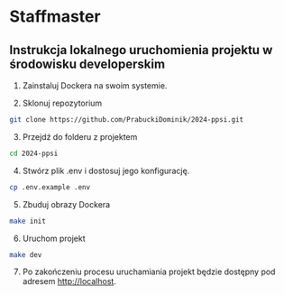 # Staffmaster

## Instrukcja lokalnego uruchomienia projektu w środowisku developerskim

1. Zainstaluj Dockera na swoim systemie.

2. Sklonuj repozytorium 
```bash
git clone https://github.com/PrabuckiDominik/2024-ppsi.git
```

3. Przejdź do folderu z projektem
```bash
cd 2024-ppsi
```

4. Stwórz plik .env i dostosuj jego konfigurację.
```bash
cp .env.example .env
```

5. Zbuduj obrazy Dockera
```bash
make init
```

6. Uruchom projekt
```bash
make dev
```

7. Po zakończeniu procesu uruchamiania projekt będzie dostępny pod adresem [http://localhost](http://localhost).
